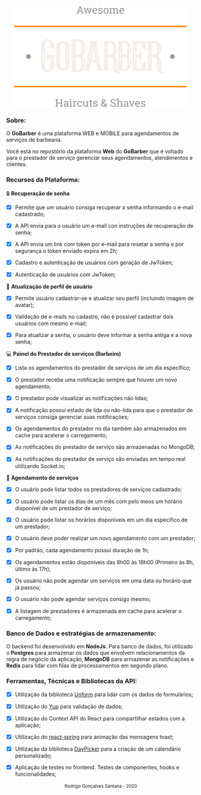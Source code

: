 <div align="center">
  <img src="./src/assets/logo.svg">
</div>




### Sobre:


O **GoBarber** é uma plataforma WEB e MOBILE para agendamentos de serviços de barbearia.


Você está no repostório da plataforma **Web** do **GoBarber** que é voltado para o prestador de serviço gerenciar seus agendamentos, atendimentos e clientes.


### Recursos da Plataforma:


:lock: **Recuperação de senha**


- [x] Permite que um usuário consiga recuperar a senha informando o e-mail cadastrado;
- [x] A API envia para o usuário um e-mail con instruções de recuperação de senha;
- [x] A API envia um link com token por e-mail para resetar a senha e por segurança o token enviado expira em 2h;
- [x] Cadastro e autenticação de usuários com geração de JwToken;
- [x] Autenticação de usuários com JwToken;


:busts_in_silhouette: **Atualização de perfil de usuário**


- [x] Permite usuário cadastrar-se e atualizar seu perfil (incluindo imagem de avatar);
- [x] Validação de e-mails no cadastro, não é possível cadastrar dois usuários com mesmo e-mail;
- [x] Para atualizar a senha, o usuário deve informar a senha antiga e a nova senha;


:computer: **Painel do Prestador de serviços (Barbeiro)**


- [x] Lista os agendamentos do prestador de serviços de um dia específico;
- [x] O prestador recebe uma notificação sempre que houver um novo agendamento;
- [x] O prestador pode visualizar as notificações não lidas;
- [x] A notificação possui estado de lida ou não-lida para que o prestador de serviços consiga gerenciar suas notificações;
- [x] Os agendamentos do prestador no dia também são armazenados em cache para acelerar o carregamento;
- [x] As notificações do prestador de serviço são armazenadas no MongoDB;
- [x] As notificações do prestador de serviço são enviadas em tempo real utilizando Socket.io;



:date: **Agendamento de serviços**


- [x] O usuário pode listar todos os prestadores de serviços cadastrado;
- [x] O usuário pode listar os dias de um mês com pelo meos um horário disponível de um prestador de serviço;
- [x] O usuário pode listar os horários disponíveis em um dia específico de um prestador;
- [x] O usuário deve poder realizar um novo agendamento com um prestador;
- [x] Por padrão, cada agendamento possui duração de 1h;
- [x] Os agendamentos estão disponíveis das 8h00 às 18h00 (Primeiro às 8h, último às 17h);
- [x] Os usuário não pode agendar um serviços em uma data ou horário que já passou;
- [x] O usuário não pode agendar serviços consigo mesmo;
- [x] A listagem de prestadores é armazenada em cache para acelerar o carregamento;




### Banco de Dados e estratégias de armazenamento:


O backend foi desenvolvido em **NodeJs**. Para banco de dados, foi utilizado o **Postgres** para armazenar os dados que envolvem relacionamentos da regra de negócio da aplicação, **MongoDB** para armazenar as notificações e **Redis** para lidar com filas de processamentos em segundo plano.



### Ferramentas, Técnicas e Bibliotecas da API:



- [x] Utilização da biblioteca [Unform](https://unform.dev/) para lidar com os dados de formulários;
- [x] Utilização do [Yup](https://github.com/jquense/yup) para validação de dados;
- [x] Utilização do Context API do React para compartilhar estados com a aplicação;
- [x] Utilização do [react-spring](https://www.react-spring.io/) para animação das mensagens toast;
- [x] Utilização da biblioteca [DayPicker](https://react-day-picker.js.org/api/DayPicker/) para a criação de 
um calendário personalizado;
- [x] Aplicação de testes no frontend. Testes de componentes, hooks e funcionalidades;



<div align="center">
  <small>Rodrigo Gonçalves Santana - 2020</small>
</div>
